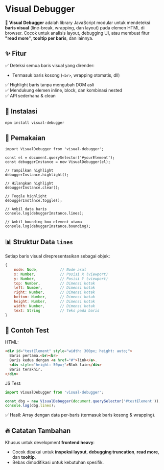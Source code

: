 # Visual Debugger

🚀 **Visual Debugger** adalah library JavaScript modular untuk mendeteksi **baris visual** (line-break, wrapping, dan layout) pada elemen HTML di browser. Cocok untuk analisis layout, debugging UI, atau membuat fitur **"read more"**, **tooltip per baris**, dan lainnya.

## ✨ Fitur

✅ Deteksi semua baris visual yang dirender:  
- Termasuk baris kosong (`<br>`, wrapping otomatis, dll)

✅ Highlight baris tanpa mengubah DOM asli  
✅ Mendukung elemen inline, block, dan kombinasi nested  
✅ API sederhana & clean

## 🔧 Instalasi

```bash
npm install visual-debugger
```

## 🚀 Pemakaian
```JS
import VisualDebugger from 'visual-debugger';

const el = document.querySelector('#yourElement');
const debuggerInstance = new VisualDebugger(el);

// Tampilkan highlight
debuggerInstance.highlight();

// Hilangkan highlight
debuggerInstance.clear();

// Toggle highlight
debuggerInstance.toggle();

// Ambil data baris
console.log(debuggerInstance.lines);

// Ambil bounding box element utama
console.log(debuggerInstance.bounding);
```

## 📊 Struktur Data `lines`
Setiap baris visual direpresentasikan sebagai objek:
```js
{
    node: Node,          // Node asal
    x: Number,           // Posisi X (viewport)
    y: Number,           // Posisi Y (viewport)
    top: Number,         // Dimensi kotak
    left: Number,        // Dimensi kotak
    right: Number,       // Dimensi kotak
    bottom: Number,      // Dimensi kotak
    height: Number,      // Dimensi kotak
    width: Number,       // Dimensi kotak
    text: String         // Teks pada baris
}
```

## 🧪 Contoh Test
HTML:
```html
<div id="testElement" style="width: 300px; height: auto;">
  Baris pertama.<br><br>
  Baris kedua dengan <a href="#">link</a>.
  <div style="height: 50px;">Blok lain</div>
  Baris terakhir.
</div>
```
JS Test:
```js
import VisualDebugger from 'visual-debugger';

const dbg = new VisualDebugger(document.querySelector('#testElement'));
console.log(dbg.lines);
```
✅ Hasil: Array dengan data per-baris (termasuk baris kosong & wrapping).

## 🔥 Catatan Tambahan
Khusus untuk development **frontend heavy**:

- Cocok dipakai untuk **inspeksi layout**, **debugging truncation**, **read more**, dan **tooltip**.
- Bebas dimodifikasi untuk kebutuhan spesifik.